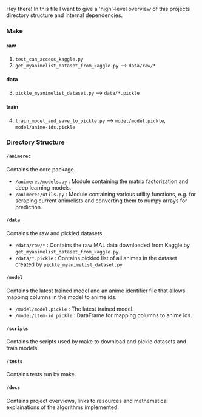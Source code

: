 Hey there! 
In this file I want to give a 'high'-level overview of this projects directory structure and internal dependencies.

### Make

#### raw
1. `test_can_access_kaggle.py`
2. `get_myanimelist_dataset_from_kaggle.py` --> `data/raw/*`

#### data
3. `pickle_myanimelist_dataset.py` --> `data/*.pickle`

#### train
4. `train_model_and_save_to_pickle.py` --> `model/model.pickle`, `model/anime-ids.pickle`


### Directory Structure

#### `/animerec`
Contains the core package.
  * `/animerec/models.py` : Module containing the matrix factorization and deep learning models.
  * `/animerec/utils.py` : Module containing various utility functions, e.g. for scraping current animelists and converting them to numpy arrays for prediction.

#### `/data`
Contains the raw and pickled datasets.
  * `/data/raw/*` : Contains the raw MAL data downloaded from Kaggle by `get_myanimelist_dataset_from_kaggle.py`.
  * `/data/*.pickle` : Contains pickled list of all animes in the dataset created by `pickle_myanimelist_dataset.py`
  
#### `/model`
Contains the latest trained model and an anime identifier file that allows mapping columns in the model to anime ids.
  * `/model/model.pickle` : The latest trained model.
  * `/model/item-id.pickle` : DataFrame for mapping columns to anime ids.

#### `/scripts`
Contains the scripts used by make to download and pickle datasets and train models.

#### `/tests`
Contains tests run by make.

#### `/docs`
Contains project overviews, links to resources and mathematical explainations of the algorithms implemented.

